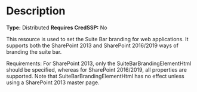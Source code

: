 # Description

**Type:** Distributed
**Requires CredSSP:** No

This resource is used to set the Suite Bar branding for web
applications. It supports both the SharePoint 2013 and SharePoint
2016/2019 ways of branding the suite bar.

Requirements:
For SharePoint 2013, only the SuiteBarBrandingElementHtml should
be specified, whereas for SharePoint 2016/2019, all properties
are supported. Note that SuiteBarBrandingElementHtml has no
effect unless using a SharePoint 2013 master page.

